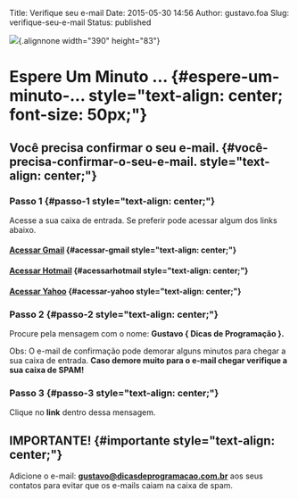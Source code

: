 Title: Verifique seu e-mail
Date: 2015-05-30 14:56
Author: gustavo.foa
Slug: verifique-seu-e-mail
Status: published

![](http://www.dicasdeprogramacao.com.br/wp-content/uploads/2013/03/Logo2.png){.alignnone
width="390" height="83"}

Espere Um Minuto ... {#espere-um-minuto-... style="text-align: center; font-size: 50px;"}
====================

Você precisa confirmar o seu e-mail. {#você-precisa-confirmar-o-seu-e-mail. style="text-align: center;"}
------------------------------------

### Passo 1 {#passo-1 style="text-align: center;"}

Acesse a sua caixa de entrada. Se preferir pode acessar algum dos links
abaixo.

#### [Acessar Gmail](http://gmail.com) {#acessar-gmail style="text-align: center;"}

#### [Acessar Hotmail](http://login.live.com/) {#acessarhotmail style="text-align: center;"}

#### [Acessar Yahoo](http://login.yahoo.com/) {#acessar-yahoo style="text-align: center;"}

### Passo 2 {#passo-2 style="text-align: center;"}

Procure pela mensagem com o nome: **Gustavo { Dicas de Programação }.**

Obs: O e-mail de confirmação pode demorar alguns minutos para chegar a
sua caixa de entrada. **Caso demore muito para o e-mail chegar verifique
a sua caixa de SPAM!**

### Passo 3 {#passo-3 style="text-align: center;"}

Clique no **link** dentro dessa mensagem.

IMPORTANTE! {#importante style="text-align: center;"}
-----------

Adicione o e-mail: **gustavo@dicasdeprogramacao.com.br** aos seus
contatos para evitar que os e-mails caiam na caixa de spam.
